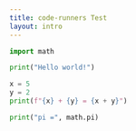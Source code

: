 ```yaml
---
title: code-runners Test
layout: intro
---
```


```python {monaco-run} {autorun:true, editorOptions: { lineNumbers:'on'} }
import math

print("Hello world!")

x = 5
y = 2
print(f"{x} + {y} = {x + y}")

print("pi =", math.pi)
```
